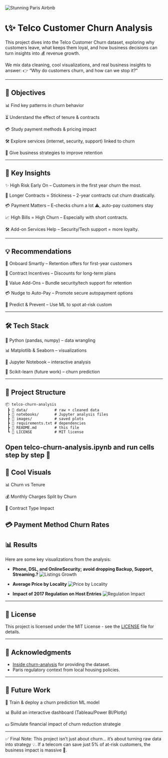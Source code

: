 ![Stunning Paris Airbnb](https://cdn.getmidnight.com/0c4c04acf192e7bfe1c2225a45815ad6/2023/04/churn-analysis-resources.jpg)

# 📞✨ Telco Customer Churn Analysis

This project dives into the Telco Customer Churn dataset, exploring why customers leave, what keeps them loyal, and how business decisions can turn insights into 💰 revenue growth.

We mix data cleaning, cool visualizations, and real business insights to answer:
👉 “Why do customers churn, and how can we stop it?”

---

## 🎯 Objectives

📊 Find key patterns in churn behavior

⏳ Understand the effect of tenure & contracts

💳 Study payment methods & pricing impact

🛠️ Explore services (internet, security, support) linked to churn

🚀 Give business strategies to improve retention

---

## 🔑 Key Insights

✨ High Risk Early On – Customers in the first year churn the most.

📅 Longer Contracts = Stickiness – 2-year contracts cut churn drastically.

💳 Payment Matters – E-checks churn a lot ⚠️, auto-pay customers stay

📈 High Bills = High Churn – Especially with short contracts.

🛠️ Add-on Services Help – Security/Tech support = more loyalty.

---

## 💡 Recommendations

🤝 Onboard Smartly – Retention offers for first-year customers

🎁 Contract Incentives – Discounts for long-term plans

🔐 Value Add-Ons – Bundle security/tech support for retention

💳 Nudge to Auto-Pay – Promote secure autopayment options

🤖 Predict & Prevent – Use ML to spot at-risk custom

---

## 🛠️ Tech Stack

🐍 Python (pandas, numpy) – data wrangling

📊 Matplotlib & Seaborn – visualizations

📓 Jupyter Notebook – interactive analysis

🤖 Scikit-learn (future work) – churn prediction



---

## 📂 Project Structure

```
📦 telco-churn-analysis
 ┣ 📂 data/            # raw + cleaned data
 ┣ 📂 notebooks/       # Jupyter analysis files
 ┣ 📂 images/          # saved plots
 ┣ 📜 requirements.txt # dependencies
 ┣ 📜 README.md        # this file
 ┗ 📜 LICENSE          # MIT license

```
Open telco-churn-analysis.ipynb and run cells step by step 🚀
---

## 📸 Cool Visuals

📊 Churn vs Tenure

💰 Monthly Charges Split by Churn

📃 Contract Type Impact

💳 Payment Method Churn Rates
---

## 📊 Results

Here are some key visualizations from the analysis:

* **Phone, DSL, and OnlineSecurity; avoid dropping Backup, Support, Streaming.?**
  ![Listings Growth](images/listings_growth.png)

* **Average Price by Locality**
  ![Price by Locality](images/price_locality.png)

* **Impact of 2017 Regulation on Host Entries**
  ![Regulation Impact](images/regulation_impact.png)

---

## 📜 License

This project is licensed under the MIT License - see the [LICENSE](LICENSE) file for details.

---

## 🙌 Acknowledgments

* [Inside churn-analysis](https://www.kaggle.com/datasets/palashfendarkar/wa-fnusec-telcocustomerchurn) for providing the dataset.
* Paris regulatory context from local housing policies.

---

## 🚀 Future Work

🤖 Train & deploy a churn prediction ML model

📊 Build an interactive dashboard (Tableau/Power BI/Plotly)

💵 Simulate financial impact of churn reduction strategie

---

✅ Final Note:
This project isn’t just about churn… it’s about turning raw data into strategy 💡.
If a telecom can save just 5% of at-risk customers, the business impact is massive 🚀.

